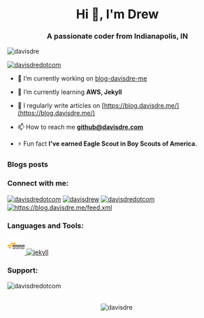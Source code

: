 <h1 align="center">Hi 👋, I'm Drew</h1>
<h3 align="center">A passionate coder from Indianapolis, IN</h3>

<p align="left"> <img src="https://komarev.com/ghpvc/?username=davisdre&label=Profile%20views&color=0e75b6&style=flat" alt="davisdre" /> </p>

<p align="left"> <a href="https://twitter.com/davisdredotcom" target="blank"><img src="https://img.shields.io/twitter/follow/davisdredotcom?logo=twitter&style=for-the-badge" alt="davisdredotcom" /></a> </p>

- 🔭 I’m currently working on [blog-davisdre-me](https://github.com/davisdre/blog-davisdre-me)

- 🌱 I’m currently learning **AWS, Jekyll**

- 📝 I regularly write articles on [https://blog.davisdre.me/](https://blog.davisdre.me/)

- 📫 How to reach me **github@davisdre.com**

- ⚡ Fun fact **I've earned Eagle Scout in Boy Scouts of America.**

### Blogs posts
<!-- BLOG-POST-LIST:START -->
<!-- BLOG-POST-LIST:END -->

<h3 align="left">Connect with me:</h3>
<p align="left">
<a href="https://twitter.com/davisdredotcom" target="blank"><img align="center" src="https://raw.githubusercontent.com/rahuldkjain/github-profile-readme-generator/master/src/images/icons/Social/twitter.svg" alt="davisdredotcom" height="30" width="40" /></a>
<a href="https://linkedin.com/in/davisdrew" target="blank"><img align="center" src="https://raw.githubusercontent.com/rahuldkjain/github-profile-readme-generator/master/src/images/icons/Social/linked-in-alt.svg" alt="davisdrew" height="30" width="40" /></a>
<a href="https://instagram.com/davisdredotcom" target="blank"><img align="center" src="https://raw.githubusercontent.com/rahuldkjain/github-profile-readme-generator/master/src/images/icons/Social/instagram.svg" alt="davisdredotcom" height="30" width="40" /></a>
<a href="/https://blog.davisdre.me/feed.xml" target="blank"><img align="center" src="https://raw.githubusercontent.com/rahuldkjain/github-profile-readme-generator/master/src/images/icons/Social/rss.svg" alt="https://blog.davisdre.me/feed.xml" height="30" width="40" /></a>
</p>

<h3 align="left">Languages and Tools:</h3>
<p align="left"> <a href="https://aws.amazon.com" target="_blank"> <img src="https://raw.githubusercontent.com/devicons/devicon/master/icons/amazonwebservices/amazonwebservices-original-wordmark.svg" alt="aws" width="40" height="40"/> </a> <a href="https://jekyllrb.com/" target="_blank"> <img src="https://www.vectorlogo.zone/logos/jekyllrb/jekyllrb-icon.svg" alt="jekyll" width="40" height="40"/> </a> </p>

<h3 align="left">Support:</h3>
<p><a href="https://www.buymeacoffee.com/davisdredotcom"> <img align="left" src="https://cdn.buymeacoffee.com/buttons/v2/default-yellow.png" height="50" width="210" alt="davisdredotcom" /></a></p><br><br>

<p>&nbsp;<img align="center" src="https://github-readme-stats.vercel.app/api?username=davisdre&show_icons=true&locale=en" alt="davisdre" /></p>


<!---
davisdre/davisdre is a ✨ special ✨ repository because its `README.md` (this file) appears on your GitHub profile.
You can click the Preview link to take a look at your changes.
--->
